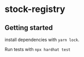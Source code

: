 # stock-registry

## Getting started

install dependencies with `yarn lock`.

Run tests with `npx hardhat test`

